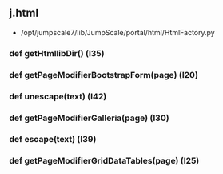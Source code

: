 ## j.html

- /opt/jumpscale7/lib/JumpScale/portal/html/HtmlFactory.py

### def getHtmllibDir() (l35)

### def getPageModifierBootstrapForm(page) (l20)

### def unescape(text) (l42)

### def getPageModifierGalleria(page) (l30)

### def escape(text) (l39)

### def getPageModifierGridDataTables(page) (l25)

